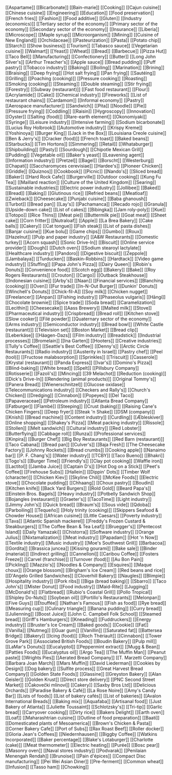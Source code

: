 [[Aspartame]]
[[Bicarbonate]]
[[Bain-marie]]
[[Cooking]]
[[Cajun cuisine]]
[[Chinese cuisine]]
[[Engineering]]
[[Education]]
[[Food preservation]]
[[French fries]]
[[Fashion]]
[[Food additive]]
[[Gluten]]
[[Industry (economics)]]
[[Tertiary sector of the economy]]
[[Primary sector of the economy]]
[[Secondary sector of the economy]]
[[Insurance]]
[[Liberia]]
[[Microscope]]
[[Maple syrup]]
[[Microorganism]]
[[Mining]]
[[Cuisine of New England]]
[[Orchidaceae]]
[[Pasteurization]]
[[Pasta]]
[[Potato chip]]
[[Starch]]
[[Show business]]
[[Tourism]]
[[Tabasco sauce]]
[[Vegetarian cuisine]]
[[Walmart]]
[[Yeast]]
[[Wheat]]
[[Bread]]
[[Barbecue]]
[[Pizza Hut]]
[[Taco Bell]]
[[Manufacturing]]
[[Confectionery]]
[[Butter]]
[[Long John Silver's]]
[[Arthur Treacher's]]
[[Apple sauce]]
[[Bread pudding]]
[[Puff pastry]]
[[Tobacco industry]]
[[Baking]]
[[Boiling]]
[[Marination]]
[[Brining]]
[[Braising]]
[[Deep frying]]
[[Hot salt frying]]
[[Pan frying]]
[[Sautéing]]
[[Grilling]]
[[Poaching (cooking)]]
[[Pressure cooking]]
[[Roasting]]
[[Smoking (cooking)]]
[[Steaming]]
[[Double steaming]]
[[Stir frying]]
[[Forestry]]
[[Subway (restaurant)]]
[[Fast food restaurant]]
[[Flour]]
[[Acrylamide]]
[[Cake]]
[[Chemical industry]]
[[Fireworks]]
[[List of restaurant chains]]
[[Cardamom]]
[[Informal economy]]
[[Pastry]]
[[Aerospace manufacturer]]
[[Sandwich]]
[[Pita]]
[[Noodle]]
[[Pie]]
[[Pressure frying]]
[[Coddling]]
[[Raisin]]
[[Hygroscopy]]
[[Innovation]]
[[Oyster]]
[[Salting (food)]]
[[Rare-earth element]]
[[Okonomiyaki]]
[[Syringe]]
[[Leisure industry]]
[[Intensive farming]]
[[Sodium bicarbonate]]
[[Lucius Roy Holbrook]]
[[Automotive industry]]
[[Krispy Kreme]]
[[Yoshinoya]]
[[Burger King]]
[[Jack in the Box]]
[[Louisiana Creole cuisine]]
[[Ben & Jerry's]]
[[Cracker (food)]]
[[French toast]]
[[Baked beans]]
[[Starbucks]]
[[Tim Hortons]]
[[Simmering]]
[[Retail]]
[[Whataburger]]
[[Shipbuilding]]
[[Pasty]]
[[Sourdough]]
[[Chipotle Mexican Grill]]
[[Pudding]]
[[Vegetable oil]]
[[Baker's yeast]]
[[Leavening agent]]
[[Information industry]]
[[Pretzel]]
[[Bagel]]
[[Borscht]]
[[Westerburg]]
[[Chapati]]
[[Saccharomyces cerevisiae]]
[[Hardee's]]
[[Pioneer Chicken]]
[[Griddle]]
[[Quiznos]]
[[Cookbook]]
[[Picnic]]
[[Nando's]]
[[Sliced bread]]
[[Baker]]
[[Hard Rock Cafe]]
[[Burgerville]]
[[Outdoor cooking]]
[[Kung Fu Tea]]
[[Maillard reaction]]
[[Culture of the United Kingdom]]
[[Searing]]
[[Sustainable industries]]
[[Electric power industry]]
[[Jollibee]]
[[Baked]]
[[Bread]]
[[Baking]]
[[Glutinous rice]]
[[Refried beans]]
[[Meatloaf]]
[[Zwieback]]
[[Cheesecake]]
[[Punjabi cuisine]]
[[Baba ghanoush]]
[[Turbot]]
[[Bread pan]]
[[Lay's]]
[[Pachamanca]]
[[Recado rojo]]
[[Granula]]
[[Upside-down cake]]
[[List of cakes]]
[[Bibingka]]
[[Jam roly-poly]]
[[Kue]]
[[Totopo]]
[[Rice Thins]]
[[Meat pie]]
[[Buttermilk pie]]
[[Goat meat]]
[[Sheet cake]]
[[Corn fritter]]
[[Nutraloaf]]
[[Apple]]
[[La Brea Bakery]]
[[Cake balls]]
[[Cakery]]
[[Cat tongue]]
[[Fish steak]]
[[List of pasta dishes]]
[[Banjar cuisine]]
[[Kue bolu]]
[[Game chips]]
[[Gumbo]]
[[Roux]]
[[Hazelnut]]
[[Pulp and paper industry]]
[[A&W Restaurants]]
[[Domestic turkey]]
[[Acorn squash]]
[[Sonic Drive-In]]
[[Biscuit]]
[[Online service provider]]
[[Dough]]
[[Dutch oven]]
[[Sodium stearoyl lactylate]]
[[Healthcare industry]]
[[Pandoro]]
[[Digestive biscuit]]
[[Zeppole]]
[[Jambalaya]]
[[Turducken]]
[[Baskin-Robbins]]
[[Hardtack]]
[[Video game industry]]
[[Stuffing]]
[[Papa John's Pizza]]
[[Dairy Queen]]
[[Robin's Donuts]]
[[Convenience food]]
[[Scotch egg]]
[[Bakery]]
[[Bake]]
[[Roy Rogers Restaurants]]
[[Crouton]]
[[Cargo]]
[[Outback Steakhouse]]
[[Indonesian cuisine]]
[[Arby's]]
[[Naan]]
[[Financial services]]
[[Blanching (cooking)]]
[[Oven]]
[[Fur trade]]
[[In-N-Out Burger]]
[[Dunkin' Donuts]]
[[Winchell's Donuts]]
[[Chick-fil-A]]
[[Soy milk]]
[[Chicken nugget]]
[[Freelancer]]
[[Anpan]]
[[Fishing industry]]
[[Phaseolus vulgaris]]
[[Hāngi]]
[[Chocolate brownie]]
[[Spice trade]]
[[Soda bread]]
[[Caramelization]]
[[Lecithin]]
[[Cheesecake]]
[[Aass Brewery]]
[[Malted milk]]
[[Stove]]
[[Pharmaceutical industry]]
[[Crispbread]]
[[Bread roll]]
[[Kitchen stove]]
[[Slow cooker]]
[[Filé powder]]
[[Quaternary sector of the economy]]
[[Arms industry]]
[[Semiconductor industry]]
[[Bread bowl]]
[[White Castle (restaurant)]]
[[Television set]]
[[Boston Market]]
[[Bread clip]]
[[Leberkäse]]
[[Häagen-Dazs]]
[[Film industry]]
[[Breadstick]]
[[Industrial processes]]
[[Bromelain]]
[[Ina Garten]]
[[Hooters]]
[[Creative industries]]
[[Tully's Coffee]]
[[Seattle's Best Coffee]]
[[Denny's]]
[[Arctic Circle Restaurants]]
[[Radio industry]]
[[Austerity in Israel]]
[[Pastry chef]]
[[Peel (tool)]]
[[Fructose malabsorption]]
[[Sprinkles]]
[[Triscuit]]
[[Casserole]]
[[Krystal (restaurant)]]
[[Panda Express]]
[[Ivar's]]
[[Domino's Pizza]]
[[Blind-baking]]
[[White bread]]
[[Spelt]]
[[Pillsbury Company]]
[[Rotisserie]]
[[Fazoli's]]
[[Mincing]]
[[39 Melachot]]
[[Reduction (cooking)]]
[[Dick's Drive-In]]
[[Rendering (animal products)]]
[[Original Tommy's]]
[[Panera Bread]]
[[Wienerschnitzel]]
[[Glucose oxidase]]
[[Telecommunications industry]]
[[Checkers and Rally's]]
[[Church's Chicken]]
[[Dredging]]
[[Cinnabon]]
[[Popeyes]]
[[Del Taco]]
[[Papaveraceae]]
[[Petroleum industry]]
[[Atlanta Bread Company]]
[[Fatburger]]
[[Flambé]]
[[Steeping]]
[[Crust (baking)]]
[[Raising Cane's Chicken Fingers]]
[[Deep fryer]]
[[Steak 'n Shake]]
[[DSM (company)]]
[[Knish]]
[[Bread machine]]
[[Content industry]]
[[Curdling]]
[[Æbleskiver]]
[[Online shopping]]
[[Shakey's Pizza]]
[[Meat packing industry]]
[[Rissole]]
[[Stollen]]
[[Melt sandwich]]
[[Cultural industry]]
[[Red Lobster]]
[[Butterflying]]
[[Cabbage roll]]
[[Runza]]
[[Professional services]]
[[Kinpira]]
[[Burger Chef]]
[[Big Boy Restaurants]]
[[Red Barn (restaurant)]]
[[Taco Cabana]]
[[Bread pan]]
[[Culver's]]
[[Baja Fresh]]
[[The Cheesecake Factory]]
[[Johnny Rockets]]
[[Bread crumbs]]
[[Cooking apple]]
[[Nanaimo bar]]
[[P. F. Chang's]]
[[Water industry]]
[[TCBY]]
[[Taco Bueno]]
[[Bhakri]]
[[Togo's]]
[[Burger Time]]
[[Friendly's]]
[[Clay pot cooking]]
[[Waffle iron]]
[[Lactitol]]
[[Jamba Juice]]
[[Captain D's]]
[[Hot Dog on a Stick]]
[[Peet's Coffee]]
[[Firehouse Subs]]
[[Hallein]]
[[Dippin' Dots]]
[[Timber Wolf (character)]]
[[Chicken Kiev]]
[[Skyline Chili]]
[[McKee Foods]]
[[Electric stove]]
[[Chocolate pudding]]
[[Chhaang]]
[[Choux pastry]]
[[Boudin]]
[[Kitchen knife]]
[[Back Yard Burgers]]
[[Rold Gold]]
[[Beard Papa's]]
[[Einstein Bros. Bagels]]
[[Heavy industry]]
[[Potbelly Sandwich Shop]]
[[Bojangles (restaurant)]]
[[Graeter's]]
[[TacoTime]]
[[Light industry]]
[[Jimmy John's]]
[[Quick bread]]
[[Braum's]]
[[Sous vide]]
[[Qdoba]]
[[Parboiling]]
[[Tequeño]]
[[Holy trinity (cooking)]]
[[Skippers Seafood & Chowder House]]
[[African cuisine]]
[[Little Caesars]]
[[Poverty industry]]
[[Tava]]
[[Atlantic Spanish mackerel]]
[[Freddy's Frozen Custard & Steakburgers]]
[[The Coffee Bean & Tea Leaf]]
[[Bruegger's]]
[[Pentecost Island]]
[[Daily Yamazaki]]
[[Chistorra]]
[[Software industry]]
[[Orange Julius]]
[[Nixtamalization]]
[[Meat industry]]
[[Papadam]]
[[Hot 'n Now]]
[[Textile industry]]
[[Music industry]]
[[Moe's Southwest Grill]]
[[Barbacoa]]
[[Gordita]]
[[Brassica juncea]]
[[Kissing gourami]]
[[Bake sale]]
[[Binder (material)]]
[[Indirect grilling]]
[[Cannelloni]]
[[Caribou Coffee]]
[[Fosters Freeze]]
[[Carvel (franchise)]]
[[Turnover (food)]]
[[Au Bon Pain]]
[[Pickling]]
[[Mazzio's]]
[[Noodles & Company]]
[[Esquires]]
[[Maque choux]]
[[Orange blossom]]
[[Brigham's Ice Cream]]
[[Red beans and rice]]
[[D'Angelo Grilled Sandwiches]]
[[Cloverhill Bakery]]
[[Naugles]]
[[Blimpie]]
[[Hospitality industry]]
[[Pork ribs]]
[[Biga (bread baking)]]
[[Sbarro]]
[[Taco John's]]
[[Mister Donut]]
[[Food industry]]
[[Maid-Rite]]
[[Jugging]]
[[McDonald's]]
[[Flatbread]]
[[Rubio's Coastal Grill]]
[[Pollo Tropical]]
[[Shipley Do-Nuts]]
[[Soybean oil]]
[[Portillo's Restaurants]]
[[Melonpan]]
[[Five Guys]]
[[Étouffée]]
[[Nathan's Famous]]
[[Fish as food]]
[[Rye bread]]
[[Measuring cup]]
[[Culinary triangle]]
[[Banana pudding]]
[[Curry bread]]
[[Julienning]]
[[Boost Juice]]
[[John C. Campbell Folk School]]
[[Steamed bread]]
[[Griff's Hamburgers]]
[[Kneading]]
[[Fuddruckers]]
[[Energy industry]]
[[Bruster's Ice Cream]]
[[Baked goods]]
[[Cookie]]
[[Fat]]
[[Vanilla]]
[[Nutmeg]]
[[Guar gum]]
[[Vanillin]]
[[Saturated fat]]
[[Battersea Bridge]]
[[Bakery]]
[[Icing (food)]]
[[Roch Thériault]]
[[Cinnabon]]
[[Tower Grove Park]]
[[Associated British Foods]]
[[Boudin Bakery]]
[[Pulp mill]]
[[LaMar's Donuts]]
[[Eucalyptol]]
[[Peppermint extract]]
[[Mugg & Bean]]
[[Patties Foods]]
[[Eucalyptus oil]]
[[Argo Tea]]
[[The Muffin Man]]
[[Peanut paste]]
[[Wrights Pies]]
[[Aerated Bread Company]]
[[T. Marzetti Company]]
[[Barbara Joan March]]
[[Mars Muffin]]
[[David Liederman]]
[[Cookies by Design]]
[[Dog bakery]]
[[Sulfite process]]
[[Great Harvest Bread Company]]
[[Golden State Foods]]
[[Glassine]]
[[Greyston Bakery]]
[[Alan Geisler]]
[[Golden Krust]]
[[Direct store delivery]]
[[PNC Second Street Market]]
[[Čakovečki mlinovi]]
[[Cakery]]
[[Saxby Bros Ltd]]
[[Delicious Orchards]]
[[Paradise Bakery & Café]]
[[La Rose Noire]]
[[Amy's Candy Bar]]
[[Lists of foods]]
[[List of bakery cafés]]
[[List of bakeries]]
[[Avalon International Breads]]
[[Baking mix]]
[[Aquafaba]]
[[Artisanal food]]
[[Just Bakery of Atlanta]]
[[Juliette Toussaint]]
[[Schlotzsky's]]
[[Tri-tip]]
[[Garlic bread]]
[[Carryover cooking]]
[[Dirty rice]]
[[Bakers Delight]]
[[Earth oven]]
[[Loaf]]
[[Maharashtrian cuisine]]
[[Outline of food preparation]]
[[Baati]]
[[Domesticated plants of Mesoamerica]]
[[Brown's Chicken & Pasta]]
[[Corner Bakery Cafe]]
[[Port of Subs]]
[[Rax Roast Beef]]
[[Roller docker]]
[[Gloria Jean's Coffees]]
[[Niedernhausen]]
[[Biggby Coffee]]
[[Watkins Incorporated]]
[[Baker percentage]]
[[Blake's Lotaburger]]
[[Charlotte (cake)]]
[[Meat thermometer]]
[[Electric heating]]
[[Purée]]
[[Bosc pear]]
[[Masonry oven]]
[[Naval stores industry]]
[[Podvarak]]
[[Penilaian Menengah Rendah]]
[[Brunoise]]
[[Pain d'épices]]
[[Compact Disc manufacturing]]
[[Pei Wei Asian Diner]]
[[Pre-ferment]]
[[Common wheat]]
[[Infusion]]
[[Tasso ham]]
[[Chowking]]
